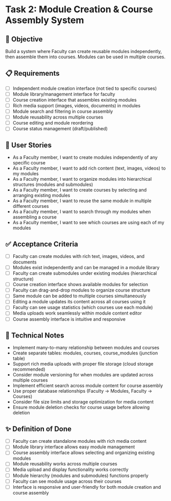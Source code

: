 # Task 2: Module Creation & Course Assembly System

## 🎯 Objective
Build a system where Faculty can create reusable modules independently, then assemble them into courses. Modules can be used in multiple courses.

## 📋 Requirements
- [ ] Independent module creation interface (not tied to specific courses)
- [ ] Module library/management interface for faculty
- [ ] Course creation interface that assembles existing modules
- [ ] Rich media support (images, videos, documents) in modules
- [ ] Module search and filtering in course assembly
- [ ] Module reusability across multiple courses
- [ ] Course editing and module reordering
- [ ] Course status management (draft/published)

## 👤 User Stories
- As a Faculty member, I want to create modules independently of any specific course
- As a Faculty member, I want to add rich content (text, images, videos) to my modules
- As a Faculty member, I want to organize modules into hierarchical structures (modules and submodules)
- As a Faculty member, I want to create courses by selecting and arranging existing modules
- As a Faculty member, I want to reuse the same module in multiple different courses
- As a Faculty member, I want to search through my modules when assembling a course
- As a Faculty member, I want to see which courses are using each of my modules

## ✅ Acceptance Criteria
- [ ] Faculty can create modules with rich text, images, videos, and documents
- [ ] Modules exist independently and can be managed in a module library
- [ ] Faculty can create submodules under existing modules (hierarchical structure)
- [ ] Course creation interface shows available modules for selection
- [ ] Faculty can drag-and-drop modules to organize course structure
- [ ] Same module can be added to multiple courses simultaneously
- [ ] Editing a module updates its content across all courses using it
- [ ] Faculty can see usage statistics (which courses use each module)
- [ ] Media uploads work seamlessly within module content editor
- [ ] Course assembly interface is intuitive and responsive

## 🔧 Technical Notes
- Implement many-to-many relationship between modules and courses
- Create separate tables: modules, courses, course_modules (junction table)
- Support rich media uploads with proper file storage (cloud storage recommended)
- Consider module versioning for when modules are updated across multiple courses
- Implement efficient search across module content for course assembly
- Use proper database relationships (Faculty -> Modules, Faculty -> Courses)
- Consider file size limits and storage optimization for media content
- Ensure module deletion checks for course usage before allowing deletion

## ✨ Definition of Done
- [ ] Faculty can create standalone modules with rich media content
- [ ] Module library interface allows easy module management
- [ ] Course assembly interface allows selecting and organizing existing modules
- [ ] Module reusability works across multiple courses
- [ ] Media upload and display functionality works correctly
- [ ] Module hierarchy (modules and submodules) functions properly
- [ ] Faculty can see module usage across their courses
- [ ] Interface is responsive and user-friendly for both module creation and course assembly
